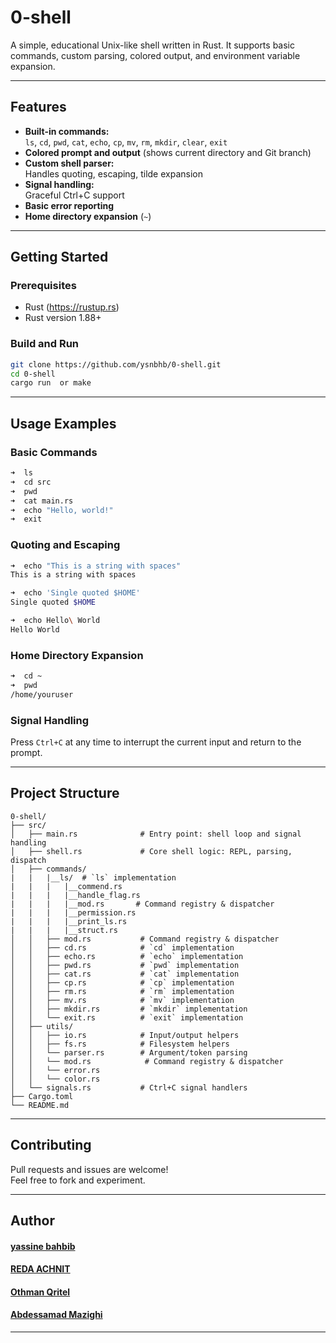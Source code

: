 # 0-shell

A simple, educational Unix-like shell written in Rust. It supports basic commands, custom parsing, colored output, and environment variable expansion.

---

## Features

- **Built-in commands:**  
  `ls`, `cd`, `pwd`, `cat`, `echo`, `cp`, `mv`, `rm`, `mkdir`, `clear`, `exit`
- **Colored prompt and output** (shows current directory and Git branch)
- **Custom shell parser:**  
  Handles quoting, escaping, tilde expansion
- **Signal handling:**  
  Graceful Ctrl+C support
- **Basic error reporting**
- **Home directory expansion** (`~`)

---

## Getting Started

### Prerequisites

- Rust (https://rustup.rs)
- Rust version 1.88+

### Build and Run

```sh
git clone https://github.com/ysnbhb/0-shell.git
cd 0-shell
cargo run  or make
```

---

## Usage Examples

### Basic Commands

```sh
➜  ls
➜  cd src
➜  pwd
➜  cat main.rs
➜  echo "Hello, world!"
➜  exit
```

### Quoting and Escaping

```sh
➜  echo "This is a string with spaces"
This is a string with spaces

➜  echo 'Single quoted $HOME'
Single quoted $HOME

➜  echo Hello\ World
Hello World
```

### Home Directory Expansion

```sh
➜  cd ~
➜  pwd
/home/youruser
```

### Signal Handling

Press `Ctrl+C` at any time to interrupt the current input and return to the prompt.

---

## Project Structure

```
0-shell/
├── src/
│   ├── main.rs              # Entry point: shell loop and signal handling
│   ├── shell.rs             # Core shell logic: REPL, parsing, dispatch
│   ├── commands/
|   |   |__ls/  # `ls` implementation
|   |   |   |__commend.rs
|   |   |   |__handle_flag.rs
|   |   |   |__mod.rs       # Command registry & dispatcher
|   |   |   |__permission.rs
|   |   |   |__print_ls.rs
|   |   |   |__struct.rs
│   │   ├── mod.rs           # Command registry & dispatcher
│   │   ├── cd.rs            # `cd` implementation
│   │   ├── echo.rs          # `echo` implementation
│   │   ├── pwd.rs           # `pwd` implementation
│   │   ├── cat.rs           # `cat` implementation
│   │   ├── cp.rs            # `cp` implementation
│   │   ├── rm.rs            # `rm` implementation
│   │   ├── mv.rs            # `mv` implementation
│   │   ├── mkdir.rs         # `mkdir` implementation
│   │   └── exit.rs          # `exit` implementation
│   ├── utils/
│   │   ├── io.rs            # Input/output helpers
│   │   ├── fs.rs            # Filesystem helpers
│   │   └── parser.rs        # Argument/token parsing
│   │   └── mod.rs            # Command registry & dispatcher
│   │   └── error.rs
│   │   └── color.rs
│   └── signals.rs           # Ctrl+C signal handlers
├── Cargo.toml
└── README.md
```

---

## Contributing

Pull requests and issues are welcome!  
Feel free to fork and experiment.

---

## Author

#### [yassine bahbib](https://github.com/ysnbhb/)
#### [REDA ACHNIT](https://github.com/achnitreda/)
#### [Othman Qritel](https://github.com/QOthman/)
#### [Abdessamad Mazighi](https://github.com/amazighii/)

________________
